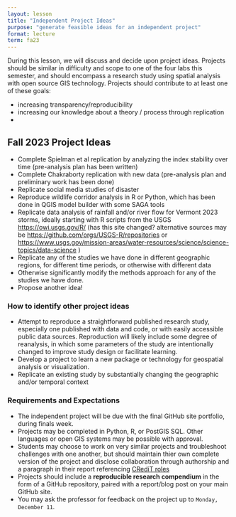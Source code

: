 ```yaml
---
layout: lesson
title: "Independent Project Ideas"
purpose: "generate feasible ideas for an independent project"
format: lecture
term: fa23
---
```


During this lesson, we will discuss and decide upon project ideas.
Projects should be similar in difficulty and scope to one of the four labs this semester, and should encompass a research study using spatial analysis with open source GIS technology.
Projects should contribute to at least one of these goals:
- increasing transparency/reproducibility
- increasing our knowledge about a theory / process through replication
- 

## Fall 2023 Project Ideas

- Complete Spielman et al replication by analyzing the index stability over time (pre-analysis plan has been written)
- Complete Chakraborty replication with new data (pre-analysis plan and preliminary work has been done)
- Replicate social media studies of disaster 
- Reproduce wildlife corridor analysis in R or Python, which has been done in QGIS model builder with some SAGA tools
- Replicate data analysis of rainfall and/or river flow for Vermont 2023 storms, ideally starting with R scripts from the USGS <https://owi.usgs.gov/R/> (has this site changed? alternative sources may be <https://github.com/orgs/USGS-R/repositories> or <https://www.usgs.gov/mission-areas/water-resources/science/science-topics/data-science> )
- Replicate any of the studies we have done in different geographic regions, for different time periods, or otherwise with different data
- Otherwise significantly modify the methods approach for any of the studies we have done.
- Propose another idea!

### How to identify other project ideas

- Attempt to reproduce a straightforward published research study, especially one published with data and code, or with easily accessible public data sources. Reproduction will likely include some degree of reanalysis, in which some parameters of the study are intentionally changed to improve study design or facilitate learning.
- Develop a project to learn a new package or technology for geospatial analysis or visualization.
- Replicate an existing study by substantially changing the geographic and/or temporal context

### Requirements and Expectations

- The independent project will be due with the final GitHub site portfolio, during finals week.
- Projects may be completed in Python, R, or PostGIS SQL. Other languages or open GIS systems may be possible with approval.
- Students may choose to work on very similar projects and troubleshoot challenges with one another, but should maintain thier own complete version of the project and disclose collaboration through authorship and a paragraph in their report referencing [CRediT roles](https://credit.niso.org/)
- Projects should include a **reproducible research compendium** in the form of a GitHub repository, paired with a report/blog post on your main GitHub site.
- You may ask the professor for feedback on the project up to `Monday, December 11`.
